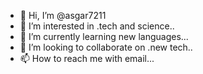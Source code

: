 - 👋 Hi, I’m @asgar7211
- 👀 I’m interested in .tech and science..
- 🌱 I’m currently learning new languages...
- 💞️ I’m looking to collaborate on .new tech..
- 📫 How to reach me with email...

<!---
asgar7211/asgar7211 is a ✨ special ✨ repository because its `README.md` (this file) appears on your GitHub profile.
You can click the Preview link to take a look at your changes.
--->
